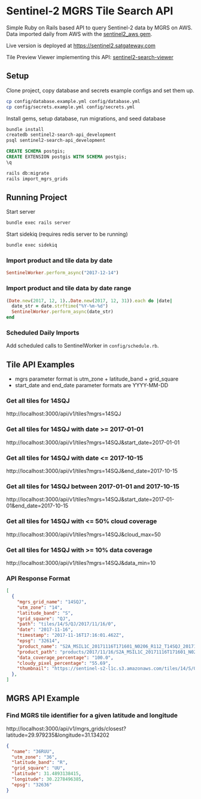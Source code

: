 # Sentinel-2 MGRS Tile Search API

Simple Ruby on Rails based API to query Sentinel-2 data by MGRS on AWS. Data imported daily from AWS with
the [sentinel2_aws gem](https://github.com/satgateway/sentinel2_aws).

Live version is deployed at https://sentinel2.satgateway.com

Tile Preview Viewer implementing this API: [sentinel2-search-viewer](https://github.com/satgateway/sentinel2-search-viewer)

## Setup

Clone project, copy database and secrets example configs and set them up.
```bash
cp config/database.example.yml config/database.yml
cp config/secrets.example.yml config/secrets.yml
```

Install gems, setup database, run migrations, and seed database
```bash
bundle install
createdb sentinel2-search-api_development
psql sentinel2-search-api_development
```

```sql
CREATE SCHEMA postgis;
CREATE EXTENSION postgis WITH SCHEMA postgis;
\q
```

```bash
rails db:migrate
rails import_mgrs_grids
```

## Running Project

Start server
```bash
bundle exec rails server
```

Start sidekiq (requires redis server to be running)
```bash
bundle exec sidekiq
```

### Import product and tile data by date
```ruby
SentinelWorker.perform_async("2017-12-14")
```

### Import product and tile data by date range
```ruby
(Date.new(2017, 12, 1)..Date.new(2017, 12, 31)).each do |date|
  date_str = date.strftime("%Y-%m-%d")
  SentinelWorker.perform_async(date_str)
end
```

### Scheduled Daily Imports
Add scheduled calls to SentinelWorker in `config/schedule.rb`.

## Tile API Examples

- mgrs parameter format is utm_zone + latitude_band + grid_square
- start_date and end_date parameter formats are YYYY-MM-DD

### Get all tiles for 14SQJ
http://localhost:3000/api/v1/tiles?mgrs=14SQJ

### Get all tiles for 14SQJ with date >= 2017-01-01
http://localhost:3000/api/v1/tiles?mgrs=14SQJ&start_date=2017-01-01

### Get all tiles for 14SQJ with date <= 2017-10-15
http://localhost:3000/api/v1/tiles?mgrs=14SQJ&end_date=2017-10-15

### Get all tiles for 14SQJ between 2017-01-01 and 2017-10-15
http://localhost:3000/api/v1/tiles?mgrs=14SQJ&start_date=2017-01-01&end_date=2017-10-15

### Get all tiles for 14SQJ with <= 50% cloud coverage
http://localhost:3000/api/v1/tiles?mgrs=14SQJ&cloud_max=50

### Get all tiles for 14SQJ with >= 10% data coverage
http://localhost:3000/api/v1/tiles?mgrs=14SQJ&data_min=10

### API Response Format
```json
[
  {
    "mgrs_grid_name": "14SQJ",
    "utm_zone": "14",
    "latitude_band": "S",
    "grid_square": "QJ",
    "path": "tiles/14/S/QJ/2017/11/16/0",
    "date": "2017-11-16",
    "timestamp": "2017-11-16T17:16:01.462Z",
    "epsg": "32614",
    "product_name": "S2A_MSIL1C_20171116T171601_N0206_R112_T14SQJ_20171116T191006",
    "product_path": "products/2017/11/16/S2A_MSIL1C_20171116T171601_N0206_R112_T14SQJ_20171116T191006",
    "data_coverage_percentage": "100.0",
    "cloudy_pixel_percentage": "55.69",
    "thumbnail": "https://sentinel-s2-l1c.s3.amazonaws.com/tiles/14/S/QJ/2017/11/16/0/preview.jpg"
  },
]
```

## MGRS API Example

### Find MGRS tile identifier for a given latitude and longitude
http://localhost:3000/api/v1/mgrs_grids/closest?latitude=29.979235&longitude=31.134202

```json
{
  "name": "36RUU",
  "utm_zone": "36",
  "latitude_band": "R",
  "grid_square": "UU",
  "latitude": 31.4893138415,
  "longitude": 30.2278496385,
  "epsg": "32636"
}
```
